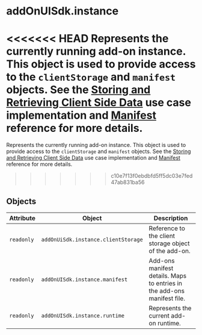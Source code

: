 # addOnUISdk.instance

<<<<<<< HEAD
Represents the currently running add-on instance. This object is used to provide access to the `clientStorage` and `manifest` objects. See the [Storing and Retrieving Client Side Data](../../guides/develop/how-to/local-data-management.md) use case implementation and [Manifest](../manifest/index.md) reference for more details.
=======
Represents the currently running add-on instance. This object is used to provide access to the `clientStorage` and `manifest` objects. See the [Storing and Retrieving Client Side Data](../../guides/learn/how_to/local_data_management.md) use case implementation and [Manifest](../manifest) reference for more details.
>>>>>>> c10e7f13f0ebdbfd5ff5dc03e7fed47ab831ba56

## Objects

| Attribute | Object | Description |
| --------- | ------ | ----------- |
| `readonly` | `addOnUiSdk.instance.clientStorage` | Reference to the client storage object of the add-on. |
| `readonly` | `addOnUISdk.instance.manifest` | Add-ons manifest details. Maps to entries in the add-ons manifest file. |
| `readonly` | `addOnUISdk.instance.runtime` | Represents the current add-on runtime. |